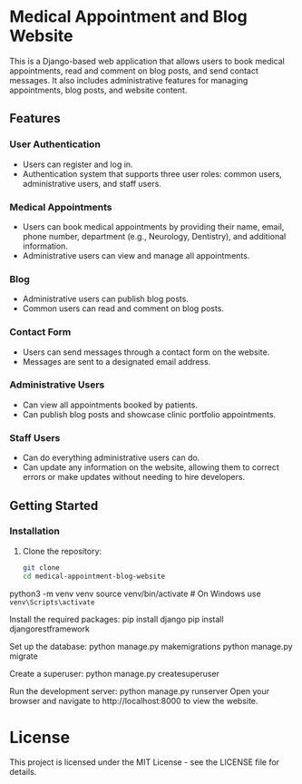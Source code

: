 # Medical Appointment and Blog Website

This is a Django-based web application that allows users to book medical appointments, read and comment on blog posts, and send contact messages. It also includes administrative features for managing appointments, blog posts, and website content.

## Features

### User Authentication
- Users can register and log in.
- Authentication system that supports three user roles: common users, administrative users, and staff users.

### Medical Appointments
- Users can book medical appointments by providing their name, email, phone number, department (e.g., Neurology, Dentistry), and additional information.
- Administrative users can view and manage all appointments.

### Blog
- Administrative users can publish blog posts.
- Common users can read and comment on blog posts.

### Contact Form
- Users can send messages through a contact form on the website.
- Messages are sent to a designated email address.

### Administrative Users
- Can view all appointments booked by patients.
- Can publish blog posts and showcase clinic portfolio appointments.

### Staff Users
- Can do everything administrative users can do.
- Can update any information on the website, allowing them to correct errors or make updates without needing to hire developers.

## Getting Started

### Installation
1. Clone the repository:
   ```sh
   git clone 
   cd medical-appointment-blog-website

python3 -m venv venv
source venv/bin/activate  # On Windows use `venv\Scripts\activate`

Install the required packages:
pip install django
pip install djangorestframework

Set up the database:
python manage.py makemigrations
python manage.py migrate

Create a superuser:
python manage.py createsuperuser

Run the development server:
python manage.py runserver
Open your browser and navigate to http://localhost:8000 to view the website.

# License
This project is licensed under the MIT License - see the LICENSE file for details.

